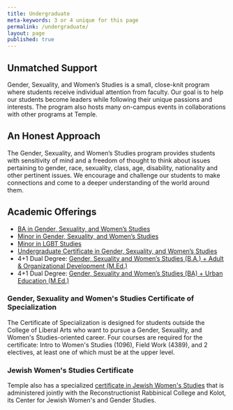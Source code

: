 ```yaml
---
title: Undergraduate
meta-keywords: 3 or 4 unique for this page
permalink: /undergraduate/
layout: page
published: true
---
```


## Unmatched Support

Gender, Sexuality, and Women’s Studies is a small, close-knit program where students receive individual attention from faculty. Our goal is to help our students become leaders while following their unique passions and interests. The program also hosts many on-campus events in collaborations with other programs at Temple.

## An Honest Approach

The Gender, Sexuality, and Women’s Studies program provides students with sensitivity of mind and a freedom of thought to think about issues pertaining to gender, race, sexuality, class, age, disability, nationality and other pertinent issues. We encourage and challenge our students to make connections and come to a deeper understanding of the world around them.

## Academic Offerings

- [BA in Gender, Sexuality, and Women’s Studies](http://bulletin.temple.edu/undergraduate/liberal-arts/gender-sexuality-womens-studies/ba-gender-sexuality-womens-studies/)
- [Minor in Gender, Sexuality, and Women’s Studies](http://bulletin.temple.edu/undergraduate/liberal-arts/gender-sexuality-womens-studies/minor-gender-sexuality-womens-studies/)
- [Minor in LGBT Studies](http://bulletin.temple.edu/undergraduate/liberal-arts/lesbian-gay-bisexual-transgender-lgbt-minor/#text)
- [Undergraduate Certificate in Gender, Sexuality, and Women’s Studies](http://bulletin.temple.edu/undergraduate/liberal-arts/gender-sexuality-womens-studies/certificate-gender-sexuality-womens-studies/)
- 4+1 Dual Degree: [Gender, Sexuality and Women’s Studies (B.A.) + Adult & Organizational Development (M.Ed.)](http://education.temple.edu/aod/gender-sexuality-and-women%E2%80%99s-studies-ba-adult-organizational-development-med)
- 4+1 Dual Degree: [Gender, Sexuality and Women’s Studies (BA) + Urban Education (M.Ed.)](http://education.temple.edu/urbaned/gender-sexuality-and-women%E2%80%99s-studies-ba-and-urban-education-med)

### Gender, Sexuality and Women's Studies Certificate of Specialization

The Certificate of Specialization is designed for students outside the College of Liberal Arts who want to pursue a Gender, Sexuality, and Women's Studies-oriented career. Four courses are required for the certificate: Intro to Women's Studies (1096), Field Work (4389), and 2 electives, at least one of which must be at the upper level.

### Jewish Women's Studies Certificate

Temple also has a specialized [certificate in Jewish Women's Studies](http://www.rrc.edu/kolot/academics/jewish-womens-studies-certificate) that is administered jointly with the Reconstructionist Rabbinical College and Kolot, its Center for Jewish Women's and Gender Studies.

